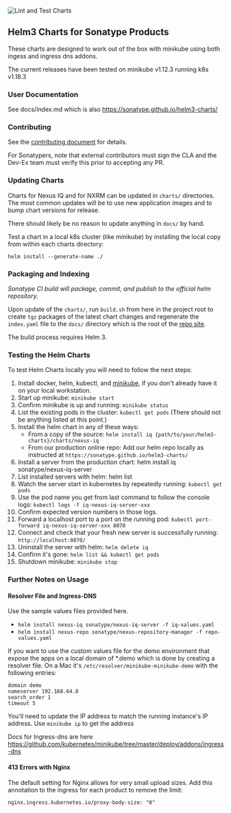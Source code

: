 ![Lint and Test Charts](https://github.com/sonatype/helm3-charts/workflows/Lint%20and%20Test%20Charts/badge.svg)

## Helm3 Charts for Sonatype Products

These charts are designed to work out of the box with minikube using both ingess and ingress dns addons.

The current releases have been tested on minikube v1.12.3 running k8s v1.18.3

### User Documentation

See docs/index.md which is also https://sonatype.github.io/helm3-charts/

### Contributing

See the [contributing document](./CONTRIBUTING.md) for details.

For Sonatypers, note that external contributors must sign the CLA and
the Dev-Ex team must verify this prior to accepting any PR.

### Updating Charts

Charts for Nexus IQ and for NXRM can be updated in `charts/` directories.
The most common updates will be to use new application images and to bump 
chart versions for release.

There should likely be no reason to update anything in `docs/` by hand.

Test a chart in a local k8s cluster (like minikube) by installing the local copy
from within each charts directory: 
```
helm install --generate-name ./
```

### Packaging and Indexing

*Sonatype CI build will package, commit, and publish to the official helm repository.*

Upon update of the `charts/`, run `build.sh` from here in the project root to
create `tgz` packages of the latest chart changes and regenerate the `index.yaml`
file to the `docs/` directory which is the root of the 
[repo site](https://sonatype.github.io/helm3-charts/).

The build process requires Helm 3.

### Testing the Helm Charts
To test Helm Charts locally you will need to follow the next steps:

1. Install docker, helm, kubectl, and [minikube](https://minikube.sigs.k8s.io/docs/start/), if you don't already have it on your local workstation.
2. Start up minikube: `minikube start`
3. Confirm minikube is up and running: `minikube status`
4. List the existing pods in the cluster: `kubectl get pods`  (There should not be anything listed at this point.)
5. Install the helm chart in any of these ways:
    * From a copy of the source: `helm install iq {path/to/your/helm3-charts}/charts/nexus-iq` 
    * From our production online repo: Add our helm repo locally as instructed at `https://sonatype.github.io/helm3-charts/`
6. Install a server from the production chart: helm install iq sonatype/nexus-iq-server 
7. List installed servers with helm: helm list 
8. Watch the server start in kubernetes by repeatedly running: `kubectl get pods`
9. Use the pod name you get from last command to follow the console logs: `kubectl logs -f iq-nexus-iq-server-xxx` 
10. Confirm expected version numbers in those logs.
11. Forward a localhost port to a port on the running pod: `kubectl port-forward iq-nexus-iq-server-xxx 8070`
12. Connect and check that your fresh new server is successfully running: `http://localhost:8070/`
13. Uninstall the server with helm: `helm delete iq` 
14. Confirm it's gone: `helm list && kubectl get pods`
15. Shutdown minikube: `minikube stop`

### Further Notes on Usage

#### Resolver File and Ingress-DNS

Use the sample values files provided here.

- `helm install nexus-iq sonatype/nexus-iq-server -f iq-values.yaml`
- `helm install nexus-repo sonatype/nexus-repository-manager -f repo-values.yaml`

If you want to use the custom values file for the demo environment that expose 
the apps on a local domain of *.demo which is done by creating a resolver file. 
On a Mac it's `/etc/resolver/minikube-minikube-demo` with the following entries:
```
domain demo
nameserver 192.168.64.8
search_order 1
timeout 5
```

You'll need to update the IP address to match the running instance's IP address.
Use `minikube ip` to get the address

Docs for Ingress-dns are here
https://github.com/kubernetes/minikube/tree/master/deploy/addons/ingress-dns

#### 413 Errors with Nginx

The default setting for Nginx allows for very small upload sizes. Add this annotation to the ingress 
for each product to remove the limit:
```
nginx.ingress.kubernetes.io/proxy-body-size: "0"
```
